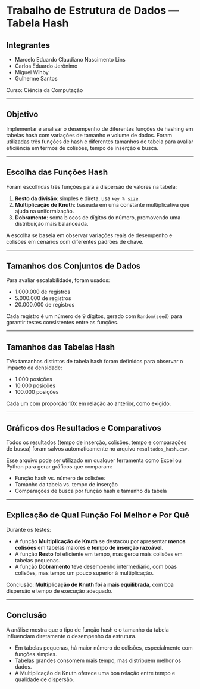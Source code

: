 
# Trabalho de Estrutura de Dados — Tabela Hash

## Integrantes
- Marcelo Eduardo Claudiano Nascimento Lins
- Carlos Eduardo Jerônimo
- Miguel Wihby
- Gulherme Santos

Curso: Ciência da Computação

---

## Objetivo

Implementar e analisar o desempenho de diferentes funções de hashing em tabelas hash com variações de tamanho e volume de dados. Foram utilizadas três funções de hash e diferentes tamanhos de tabela para avaliar eficiência em termos de colisões, tempo de inserção e busca.

---

## Escolha das Funções Hash

Foram escolhidas três funções para a dispersão de valores na tabela:

1. **Resto da divisão**: simples e direta, usa `key % size`.
2. **Multiplicação de Knuth**: baseada em uma constante multiplicativa que ajuda na uniformização.
3. **Dobramento**: soma blocos de dígitos do número, promovendo uma distribuição mais balanceada.

A escolha se baseia em observar variações reais de desempenho e colisões em cenários com diferentes padrões de chave.

---

## Tamanhos dos Conjuntos de Dados

Para avaliar escalabilidade, foram usados:

- 1.000.000 de registros
- 5.000.000 de registros
- 20.000.000 de registros

Cada registro é um número de 9 dígitos, gerado com `Random(seed)` para garantir testes consistentes entre as funções.

---

## Tamanhos das Tabelas Hash

Três tamanhos distintos de tabela hash foram definidos para observar o impacto da densidade:

- 1.000 posições
- 10.000 posições
- 100.000 posições

Cada um com proporção 10x em relação ao anterior, como exigido.

---

## Gráficos dos Resultados e Comparativos

Todos os resultados (tempo de inserção, colisões, tempo e comparações de busca) foram salvos automaticamente no arquivo `resultados_hash.csv`.

Esse arquivo pode ser utilizado em qualquer ferramenta como Excel ou Python para gerar gráficos que comparam:

- Função hash vs. número de colisões
- Tamanho da tabela vs. tempo de inserção
- Comparações de busca por função hash e tamanho da tabela

---

## Explicação de Qual Função Foi Melhor e Por Quê

Durante os testes:

- A função **Multiplicação de Knuth** se destacou por apresentar **menos colisões** em tabelas maiores e **tempo de inserção razoável**.
- A função **Resto** foi eficiente em tempo, mas gerou mais colisões em tabelas pequenas.
- A função **Dobramento** teve desempenho intermediário, com boas colisões, mas tempo um pouco superior à multiplicação.

Conclusão: **Multiplicação de Knuth foi a mais equilibrada**, com boa dispersão e tempo de execução adequado.

---

## Conclusão

A análise mostra que o tipo de função hash e o tamanho da tabela influenciam diretamente o desempenho da estrutura.

- Em tabelas pequenas, há maior número de colisões, especialmente com funções simples.
- Tabelas grandes consomem mais tempo, mas distribuem melhor os dados.
- A Multiplicação de Knuth oferece uma boa relação entre tempo e qualidade de dispersão.

